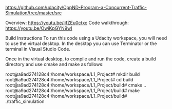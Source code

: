 https://github.com/udacity/CppND-Program-a-Concurrent-Traffic-Simulation/tree/master/src

Overview: https://youtu.be/iifZEu0ctxc
Code walkthrough: https://youtu.be/OwiKpGYN9wI

Build Instructions
To run this code using a Udacity workspace, you will need to use the virtual desktop. 
In the desktop you can use Terminator or the terminal in Visual Studio Code.

Once in the virtual desktop, to compile and run the code, create a build directory and 
use cmake and make as follows:

root@a9ad274128c4:/home/workspace/L1_Project# mkdir build
root@a9ad274128c4:/home/workspace/L1_Project# cd build
root@a9ad274128c4:/home/workspace/L1_Project/build# cmake ..
root@a9ad274128c4:/home/workspace/L1_Project/build# make
root@a9ad274128c4:/home/workspace/L1_Project/build# ./traffic_simulation
